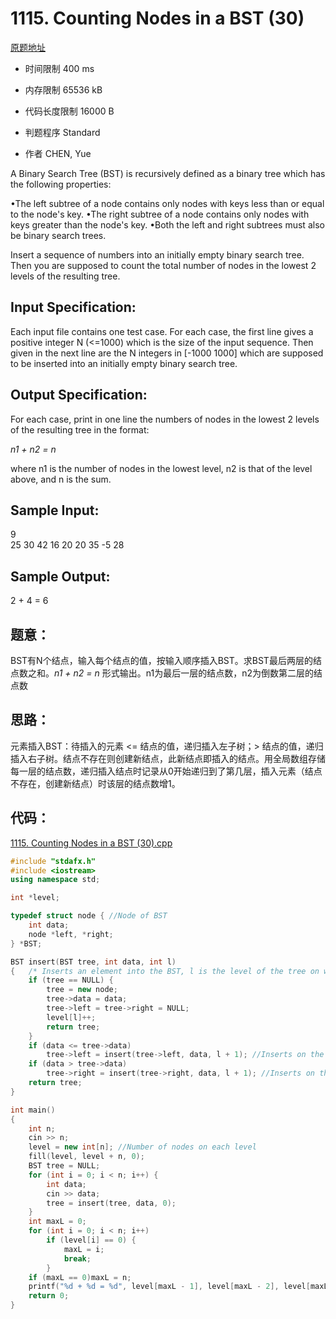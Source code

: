 # 1115. Counting Nodes in a BST (30)

[原题地址](https://www.patest.cn/contests/pat-a-practise/1115)

* 时间限制 400 ms



* 内存限制 65536 kB



* 代码长度限制 16000 B


* 判题程序 Standard 

* 作者 CHEN, Yue



A Binary Search Tree (BST) is recursively defined as a binary tree which has the following properties:

•The left subtree of a node contains only nodes with keys less than or equal to the node's key. 
•The right subtree of a node contains only nodes with keys greater than the node's key. 
•Both the left and right subtrees must also be binary search trees. 

Insert a sequence of numbers into an initially empty binary search tree. Then you are supposed to count the total number of nodes in the lowest 2 levels of the resulting tree.

## Input Specification: 

Each input file contains one test case. For each case, the first line gives a positive integer N (<=1000) which is the size of the input sequence. Then given in the next line are the N integers in [-1000 1000] which are supposed to be inserted into an initially empty binary search tree.

## Output Specification: 

For each case, print in one line the numbers of nodes in the lowest 2 levels of the resulting tree in the format:

*n1 + n2 = n* 

where n1 is the number of nodes in the lowest level, n2 is that of the level above, and n is the sum. 

## Sample Input:
9  
25 30 42 16 20 20 35 -5 28  

## Sample Output:  

2 + 4 = 6  

## 题意：


BST有N个结点，输入每个结点的值，按输入顺序插入BST。求BST最后两层的结点数之和。*n1 + n2 = n* 形式输出。n1为最后一层的结点数，n2为倒数第二层的结点数


## 思路：


元素插入BST：待插入的元素 <= 结点的值，递归插入左子树；> 结点的值，递归插入右子树。结点不存在则创建新结点，此新结点即插入的结点。用全局数组存储每一层的结点数，递归插入结点时记录从0开始递归到了第几层，插入元素（结点不存在，创建新结点）时该层的结点数增1。


## 代码：

[1115. Counting Nodes in a BST (30).cpp](https://github.com/jerrykcode/PAT-Advanced-Level-Practise/blob/master/1115.%20Counting%20Nodes%20in%20a%20BST%20(30)/1115.%20Counting%20Nodes%20in%20a%20BST%20(30).cpp)

```cpp
#include "stdafx.h"
#include <iostream>
using namespace std;

int *level;

typedef struct node { //Node of BST
	int data;
	node *left, *right;
} *BST;

BST insert(BST tree, int data, int l)
{	/* Inserts an element into the BST, l is the level of the tree on which the node insert */
	if (tree == NULL) {
		tree = new node;
		tree->data = data;
		tree->left = tree->right = NULL;
		level[l]++;
		return tree;
	}
	if (data <= tree->data)
		tree->left = insert(tree->left, data, l + 1); //Inserts on the left, next level
	if (data > tree->data)
		tree->right = insert(tree->right, data, l + 1); //Inserts on the right, next level
	return tree;
}

int main()
{
	int n;
	cin >> n;
	level = new int[n]; //Number of nodes on each level
	fill(level, level + n, 0);
	BST tree = NULL;
	for (int i = 0; i < n; i++) {
		int data;
		cin >> data;
		tree = insert(tree, data, 0);
	}
	int maxL = 0;
	for (int i = 0; i < n; i++) 
		if (level[i] == 0) {
			maxL = i;
			break;
		}
	if (maxL == 0)maxL = n;
	printf("%d + %d = %d", level[maxL - 1], level[maxL - 2], level[maxL - 1] + level[maxL - 2]);
    return 0;
}

```
